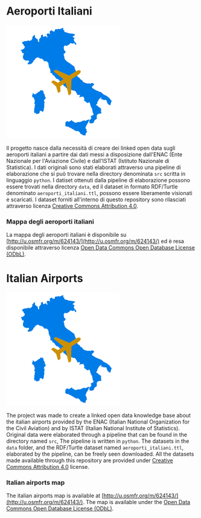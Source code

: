 # Aeroporti Italiani 

<img src="./aeroporti_italiani_logo.svg" width="300" height="300" alt="Logo di Aeroporti italiani"/>

Il progetto nasce dalla necessità di creare dei linked open data sugli aeroporti italiani a partire dai dati 
messi a disposizione dall'ENAC (Ente Nazionale per l'Aviazione Civile) e dall'ISTAT (Istituto Nazionale di Statistica).
I dati originali sono stati elaborati attraverso una pipeline di elaborazione che si può trovare 
nella directory denominata `src` scritta in linguaggio `python`.
I datiset ottenuti dalla pipeline di elaborazione possono essere trovati nella directory `data`, ed il dataset in formato
RDF/Turtle denominato `aeroporti_italiani.ttl`, possono essere liberamente visionati e scaricati.
I dataset forniti all'interno di questo repository sono rilasciati attraverso licenza 
[Creative Commons Attribution 4.0](./LICENSE).

### Mappa degli aeroporti italiani
La mappa degli aeroporti italiani è disponibile su [http://u.osmfr.org/m/624143/](http://u.osmfr.org/m/624143/)
ed è resa disponibile attraverso licenza [Open Data Commons Open Database License (ODbL)](https://opendatacommons.org/licenses/odbl/).

# Italian Airports
<img src="./aeroporti_italiani_logo.svg" width="300" height="300" alt="Italian airoports logo"/>

The project was made to create a linked open data knowledge base about the italian airports provided by the ENAC
(Italian National Organization for the Civil Aviation) and by ISTAT (Italian National Institute of Statistics).
Original data were elaborated through a pipeline that can be found in the directory named `src`,
The pipeline is written in `python`.
The datasets in the `data` folder, and the RDF/Turtle dataset named `aeroporti_italiani.ttl`, elaborated by the pipeline,
can be freely seen downloaded.
All the datasets made available through this repository are provided under [Creative Commons Attribution 4.0](./LICENSE) 
license.

### Italian airports map
The italian airports map is available at [http://u.osmfr.org/m/624143/](http://u.osmfr.org/m/624143/).
The map is available under the [Open Data Commons Open Database License (ODbL)](https://opendatacommons.org/licenses/odbl/).